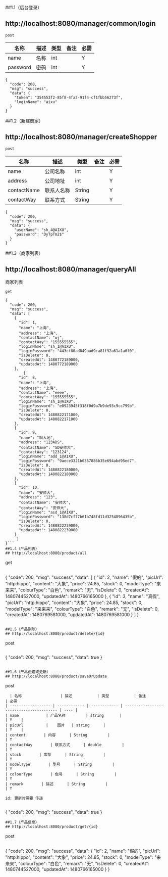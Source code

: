 


##1.1（后台登录）
## http://localhost:8080/manager/common/login

``` 
post
```



| 名称                 | 描述           | 类型           | 备注                                       | 必需   |
| ------------------ | ------------ | ------------ | ---------------------------------------- | ---- |
| name            |  名称        | int       |                                          | Y    |
| password          |    密码    | int      |                                          | Y    |
                                     

       
                      
    
``` 
{
  "code": 200,
  "msg": "success",
  "data": {
    "token": "354553f2-85f8-4fa2-91f4-cf1fbb56273f",
    "loginName": "aixu"
  }
}
```
##1.2（新建商家）
## http://localhost:8080/manager/createShopper


 ``` 
post
```
  
  
  | 名称                 | 描述           | 类型           | 备注                                       | 必需   
| ------------------ | ------------ | ------------ | ---------------------------------------- | ---- |
| name            | 公司名称         | int       |                                          | Y    |
| address          |    公司地址    | int      |                                          | Y    |
| contactName        | 联系人名称      | String         |                                          | Y
| contactWay        | 联系方式      | String         |                                          | Y
                       
   
``` 
{
  "code": 200,
  "msg": "success",
  "data": {
    "userName": "sh_4@AIXU",
    "password": "DyTpTm2$"
  }
}
```


##1.3（商家列表）
## http://localhost:8080/manager/queryAll
商家列表

``` 
get
```                   
``` 
{
  "code": 200,
  "msg": "success",
  "data": [
    {
      "id": 1,
      "name": "上海",
      "address": "上海",
      "contactName": "wj",
      "contactWay": "155555555",
      "loginName": "sh_1@AIXU",
      "loginPassword": "443cf80ad049aad9ca81f92a61a1a0f0",
      "isDelete": 0,
      "createdAt": 1480772189000,
      "updatedAt": 1480772189000
    },
        {
      "id": 8,
      "name": "上海",
      "address": "上海",
      "contactName": "eeee",
      "contactWay": "155555555",
      "loginName": "sh_1@AIXU",
      "loginPassword": "e0923945f318f0d9a7b9de93c9cc799b",
      "isDelete": 0,
      "createdAt": 1480822171000,
      "updatedAt": 1480822171000
    },
    {
      "id": 9,
      "name": "啊大地",
      "address": "123ADS",
      "contactName": "SD安师大",
      "contactWay": "123124",
      "loginName": "add_1@AIXU",
      "loginPassword": "9aece3321b0357886b35e694abd95ed7",
      "isDelete": 0,
      "createdAt": 1480822180000,
      "updatedAt": 1480822180000
    },
    {
      "id": 10,
      "name": "安师大",
      "address": "123",
      "contactName": "安师大",
      "contactWay": "安师大",
      "loginName": "asd_1@AIXU",
      "loginPassword": "138d7cf77b61a748fd11d3254896435b",
      "isDelete": 0,
      "createdAt": 1480822239000,
      "updatedAt": 1480822239000
    }
     ]
}```
##1.4（产品列表）
## http://localhost:8080/product/all
``` 
get
``` 

``` 
{
  "code": 200,
  "msg": "success",
  "data": [
    {
      "id": 2,
      "name": "假的",
      "picUrl": "http:hippo",
      "content": "大象",
      "price": 24.85,
      "stock": 0,
      "modelType": "来来来",
      "colourType": "白色",
      "remark": "无",
      "isDelete": 0,
      "createdAt": 1480744527000,
      "updatedAt": 1480766165000
    },
    {
      "id": 3,
      "name": "真假",
      "picUrl": "http:hippo",
      "content": "大象",
      "price": 24.85,
      "stock": 0,
      "modelType": "来来来",
      "colourType": "白色",
      "remark": "无",
      "isDelete": 0,
      "createdAt": 1480769581000,
      "updatedAt": 1480769581000
    }
  ]
}
```

##1.5（产品删除）
## http://localhost:8080/product/delete/{id}
``` 
post
``` 

``` 
{
  "code": 200,
  "msg": "success",
  "data": true
}
```

##1.6（产品创建或更新）
## http://localhost:8080/product/saveOrUpdate
``` 
post
``` 
  | 名称                 | 描述           | 类型           | 备注                                       | 必需   
| ------------------ | ------------ | ------------ | ---------------------------------------- | ---- |
| name            | 产品名称         | string       |                                          | Y    |
| picUrl          |    图片   | string      |                                          | Y    |
| content        | 内容      | String         |                                          | Y
| contactWay        | 联系方式      | double         |                                          | Y
| stock        | 库存      | String         |                                          | Y
| modelType        | 型号      | String         |                                          | Y
| colourType        | 色号      | String         |                                          | Y
| remark        | 描述      | String         |                                          | Y

id: 更新时需要 传递  
     

``` 
{
  "code": 200,
  "msg": "success",
  "data": true
}
```
##1.7（产品信息）
## http://localhost:8080/product/get/{id}
``` 
post
``` 

``` 
{
  "code": 200,
  "msg": "success",
  "data": {
    "id": 2,
    "name": "假的",
    "picUrl": "http:hippo",
    "content": "大象",
    "price": 24.85,
    "stock": 0,
    "modelType": "来来来",
    "colourType": "白色",
    "remark": "无",
    "isDelete": 0,
    "createdAt": 1480744527000,
    "updatedAt": 1480766165000
  }
}

```

  
  
  
  
  
  